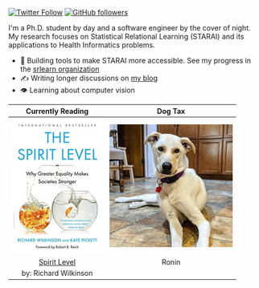 [![Twitter Follow](https://img.shields.io/twitter/follow/alexanderlhayes?label=%40alexanderlhayes&style=social)](https://twitter.com/alexanderlhayes)
[![GitHub followers](https://img.shields.io/github/followers/hayesall?label=%40hayesall&style=social)](https://github.com/hayesall)

I'm a Ph.D. student by day and a software engineer by the cover of night.
My research focuses on Statistical Relational Learning (STARAI) and its
applications to Health Informatics problems.

- 🔧 Building tools to make STARAI more accessible. See my progress in the [srlearn organization](https://github.com/srlearn/)
- ✍️ Writing longer discussions on [my blog](https://hayesall.com/blog/)
- 👁️ Learning about computer vision

| Currently Reading       | Dog Tax |
| :---------------------: | :-----: |
| ![Spirit Level](https://raw.githubusercontent.com/hayesall/hayesall/master/static/images/cover.jpg) | ![Ronin](https://raw.githubusercontent.com/hayesall/hayesall/master/static/images/ronin.jpg) |
| [Spirit Level](https://openlibrary.org/works/OL21029217W?edition=ia%3Aspiritlevelwhyeq0000unse) | Ronin |
| by: Richard Wilkinson | |
